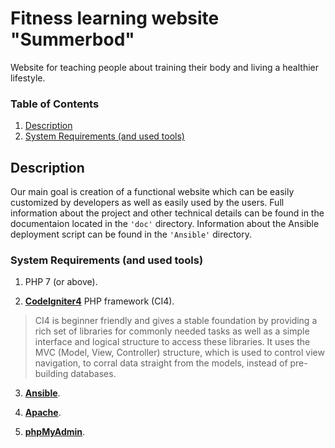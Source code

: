 # Fitness learning website "Summerbod"

Website for teaching people about training their body and living a healthier lifestyle.

### Table of Contents

1. [Description](#description)
1. [System Requirements (and used tools)](#system-requirements)

## Description

Our main goal is creation of a functional website which can be easily customized by
developers as well as easily used by the users. Full information about the project 
and other technical details can be found in the documentaion located in the `'doc'` 
directory. Information about the Ansible deployment script can be found in the `'Ansible'`
directory.

### System Requirements (and used tools)

1. PHP 7 (or above).

2. [**CodeIgniter4**](https://www.codeigniter.com/user_guide/intro/index.html) PHP framework (CI4).

> CI4 is beginner friendly and gives a stable foundation by providing a rich set of libraries for commonly needed tasks
> as well as a simple interface and logical structure to access these libraries. 
> It uses the MVC (Model, View, Controller) structure, which is used to control view navigation, to corral data straight
> from the models, instead of pre-building databases.

3. [**Ansible**](https://github.com/ansible/ansible).

4. [**Apache**](https://httpd.apache.org).

5. [**phpMyAdmin**](https://www.phpmyadmin.net).

